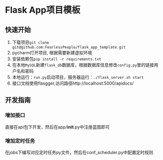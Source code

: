 # Flask App项目模板

## 快速开始

1. 下载项目`git clone git@github.com:FearlessPeople/flask_app_template.git`
2. pycharm打开项目, 根据需要新建虚拟环境
4. 安装依赖包`pip install -r requirements.txt`
5. 在本地`MySQL`新建`flask_db`数据库，根据数据库信息修改`config.py`里的链接用户名和密码
6. 本地运行：`run.py`启动项目，服务器运行：`./flask_server.sh start`
7. 接口文档使用flasgger,访问路径http://localhost:5000/apidocs/

## 开发指南

### 增加接口

直接在api包下开发，然后在app/__init__.py中注册蓝图即可

### 增加定时任务

在jobs下编写对应定时任务py文件，然后在conf_scheduler.py中配置定时规则
